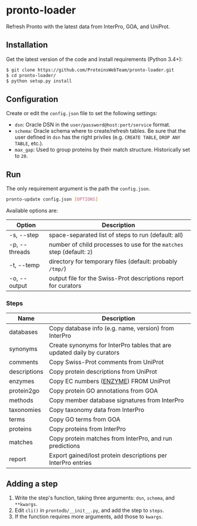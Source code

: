 # pronto-loader

Refresh Pronto with the latest data from InterPro, GOA, and UniProt.

## Installation

Get the latest version of the code and install requirements (Python 3.4+):

```sh
$ git clone https://github.com/ProteinsWebTeam/pronto-loader.git
$ cd pronto-loader/
$ python setup.py install
```

## Configuration

Create or edit the `config.json` file to set the following settings:

* `dsn`: Oracle DSN in the `user/password@host:port/service` format.
* `schema`: Oracle schema where to create/refresh tables. Be sure that the user defined in `dsn` has the right priviles (e.g. `CREATE TABLE`, `DROP ANY TABLE`, etc.).
* `max_gap`: Used to group proteins by their match structure. Historically set to `20`.

## Run

The only requirement argument is the path the `config.json`.

```sh
pronto-update config.json [OPTIONS]
```

Available options are:

| Option        | Description                                                                    |
| ------------- |--------------------------------------------------------------------------------|
| -s, --step    | space-separated list of steps to run (default: all)                            |
| -p, --threads | number of child processes to use for the `matches` step (default: `2`)         |
| -t, --temp    | directory for temporary files (default: probably `/tmp/`)                      |
| -o, --output  | output file for the Swiss-Prot descriptions report for curators                |

### Steps

| Name          | Description                                                                    |
| ------------- |--------------------------------------------------------------------------------|
| databases     | Copy database info (e.g. name, version) from InterPro                          |
| synonyms      | Create synonyms for InterPro tables that are updated daily by curators         |
| comments      | Copy Swiss-Prot comments from UniProt                                          |
| descriptions  | Copy protein descriptions from UniProt                                         |
| enzymes       | Copy EC numbers ([ENZYME](https://enzyme.expasy.org/)) FROM UniProt            |
| protein2go    | Copy protein GO annotations from GOA                                           |
| methods       | Copy member database signatures from InterPro                                  |
| taxonomies    | Copy taxonomy data from InterPro                                               |
| terms         | Copy GO terms from GOA                                                         |
| proteins      | Copy proteins from InterPro                                                    |
| matches       | Copy protein matches from InterPro, and run predictions                        |
| report        | Export gained/lost protein descriptions per InterPro entries                   |

## Adding a step

1. Write the step's function, taking three arguments: `dsn`, `schema`, and `**kwargs`.
2. Edit `cli()` in `prontodb/__init__.py`, and add the step to `steps`.
3. If the function requires more arguments, add those to `kwargs`.

